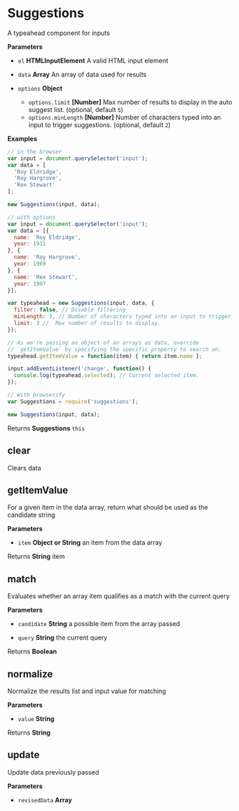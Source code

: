 # Suggestions

A typeahead component for inputs


**Parameters**

-   `el` **HTMLInputElement** A valid HTML input element

-   `data` **Array** An array of data used for results

-   `options` **Object** 
    -   `options.limit` **[Number]** Max number of results to display in the auto suggest list.
         (optional, default `5`)
    -   `options.minLength` **[Number]** Number of characters typed into an input to trigger suggestions.
         (optional, default `2`)


**Examples**

```javascript
// in the browser
var input = document.querySelector('input');
var data = [
  'Roy Eldridge',
  'Roy Hargrove',
  'Rex Stewart'
];

new Suggestions(input, data);

// with options
var input = document.querySelector('input');
var data = [{
  name: 'Roy Eldridge',
  year: 1911
}, {
  name: 'Roy Hargrove',
  year: 1969
}, {
  name: 'Rex Stewart',
  year: 1907
}];

var typeahead = new Suggestions(input, data, {
  filter: false, // Disable filtering
  minLength: 3, // Number of characters typed into an input to trigger suggestions.
  limit: 3 //  Max number of results to display.
});

// As we're passing an object of an arrays as data, override
// `getItemValue` by specifying the specific property to search on.
typeahead.getItemValue = function(item) { return item.name };

input.addEventListener('change', function() {
  console.log(typeahead.selected); // Current selected item.
});

// With browserify
var Suggestions = require('suggestions');

new Suggestions(input, data);
```



Returns **Suggestions** `this`



## clear

Clears data



## getItemValue

For a given item in the data array, return what should be used as the candidate string


**Parameters**

-   `item` **Object or String** an item from the data array



Returns **String** item




## match

Evaluates whether an array item qualifies as a match with the current query


**Parameters**

-   `candidate` **String** a possible item from the array passed

-   `query` **String** the current query



Returns **Boolean** 




## normalize

Normalize the results list and input value for matching


**Parameters**

-   `value` **String** 



Returns **String** 




## update

Update data previously passed


**Parameters**

-   `revisedData` **Array** 





